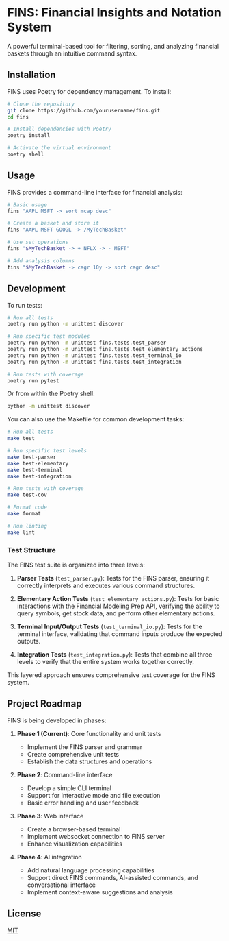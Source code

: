 # FINS: Financial Insights and Notation System

A powerful terminal-based tool for filtering, sorting, and analyzing financial baskets through an intuitive command syntax.

## Installation

FINS uses Poetry for dependency management. To install:

```bash
# Clone the repository
git clone https://github.com/yourusername/fins.git
cd fins

# Install dependencies with Poetry
poetry install

# Activate the virtual environment
poetry shell
```

## Usage

FINS provides a command-line interface for financial analysis:

```bash
# Basic usage
fins "AAPL MSFT -> sort mcap desc"

# Create a basket and store it
fins "AAPL MSFT GOOGL -> /MyTechBasket"

# Use set operations
fins "$MyTechBasket -> + NFLX -> - MSFT"

# Add analysis columns
fins "$MyTechBasket -> cagr 10y -> sort cagr desc"
```

## Development

To run tests:

```bash
# Run all tests
poetry run python -m unittest discover

# Run specific test modules
poetry run python -m unittest fins.tests.test_parser
poetry run python -m unittest fins.tests.test_elementary_actions
poetry run python -m unittest fins.tests.test_terminal_io
poetry run python -m unittest fins.tests.test_integration

# Run tests with coverage
poetry run pytest
```

Or from within the Poetry shell:

```bash
python -m unittest discover
```

You can also use the Makefile for common development tasks:

```bash
# Run all tests
make test

# Run specific test levels
make test-parser
make test-elementary
make test-terminal
make test-integration

# Run tests with coverage
make test-cov

# Format code
make format

# Run linting
make lint
```

### Test Structure

The FINS test suite is organized into three levels:

1. **Parser Tests** (`test_parser.py`): Tests for the FINS parser, ensuring it correctly interprets and executes various command structures.

2. **Elementary Action Tests** (`test_elementary_actions.py`): Tests for basic interactions with the Financial Modeling Prep API, verifying the ability to query symbols, get stock data, and perform other elementary actions.

3. **Terminal Input/Output Tests** (`test_terminal_io.py`): Tests for the terminal interface, validating that command inputs produce the expected outputs.

4. **Integration Tests** (`test_integration.py`): Tests that combine all three levels to verify that the entire system works together correctly.

This layered approach ensures comprehensive test coverage for the FINS system.

## Project Roadmap

FINS is being developed in phases:

1. **Phase 1 (Current)**: Core functionality and unit tests
   - Implement the FINS parser and grammar
   - Create comprehensive unit tests
   - Establish the data structures and operations

2. **Phase 2**: Command-line interface
   - Develop a simple CLI terminal
   - Support for interactive mode and file execution
   - Basic error handling and user feedback

3. **Phase 3**: Web interface
   - Create a browser-based terminal
   - Implement websocket connection to FINS server
   - Enhance visualization capabilities

4. **Phase 4**: AI integration
   - Add natural language processing capabilities
   - Support direct FINS commands, AI-assisted commands, and conversational interface
   - Implement context-aware suggestions and analysis

## License

[MIT](LICENSE)